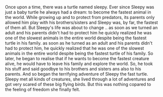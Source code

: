 Once upon a time, there was a turtle named sleepy. Ever since Sleepy was just a baby turtle he always had a dream: to become the fastest animal in the world. While growing up and to protect from predators, its parents only allowed him play with his brothers/sisters and Sleepy was, by far, the fastest of them all. But Sleepy's life was about to change .. as soon as we turned an adult and his parents didn't had to protect him he quickly realized he was one of the slowest animals in the entire world despite being the fastest turtle in his family. as soon as he turned as an adult and his parents didn't had to protect him, he quickly realized that he was one of the slowest animals in the entire world despite being the fastest turtle of his family. So later, he began to realise that if he wants to become the fastest creature alive, he would have to leave his family and explore the world. So, he took his stuff and said goodbye to his brothers and sisters ans also to his parents. And so began the terrifying adventure of Sleepy the fast turtle. Sleepy met all kinds of creatures, she lived through a lot of adventures and got very scared of these big flying birds. But this was nothing copared to the feeling of freedom she finally felt.